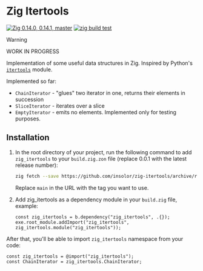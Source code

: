 # Zig Itertools

[![Zig 0.14.0, 0.14.1, master](https://img.shields.io/badge/Zig-0.14.0%20%7C%200.14.1%20%7C%200.15.1%20%7C%20master-color?logo=zig&color=%23f3ab20)](https://github.com/ziglang/zig) <!-- see zig tag examples at https://github.com/KurtWagner/what-the-zig -->
[![zig build test](https://github.com/insolor/zig-collections/actions/workflows/zig-build-test.yml/badge.svg)](https://github.com/insolor/zig-collections/actions/workflows/zig-build-test.yml)

> [!WARNING]  
> WORK IN PROGRESS

Implementation of some useful data structures in Zig. Inspired by Python's [`itertools`](https://docs.python.org/3/library/itertools.html) module.

Implemented so far:

- `ChainIterator` - "glues" two iterator in one, returns their elements in succession
- `SliceIterator` - iterates over a slice
- `EmptyIterator` - emits no elements. Implemented only for testing purposes.

## Installation

1. In the root directory of your project, run the following command to add `zig_itertools` to your `build.zig.zon` file (replace 0.0.1 with the latest release number):

    ```bash
    zig fetch --save https://github.com/insolor/zig-itertools/archive/refs/tags/0.0.1.zip
    ```

    Replace `main` in the URL with the tag you want to use.

2. Add zig_itertools as a dependency module in your `build.zig` file, example:

    ```zig
    const zig_itertools = b.dependency("zig_itertools", .{});
    exe.root_module.addImport("zig_itertools", zig_itertools.module("zig_itertools"));
    ```

After that, you'll be able to import `zig_itertools` namespace from your code:

```zig
const zig_itertools = @import("zig_itertools");
const ChainIterator = zig_itertools.ChainIterator;
```
